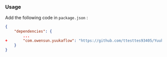 ### Usage

Add the following code in `package.json` :
``` json
{
    "dependencies": {
        ...
+       "com.owensun.yuukaflow": "https://github.com/ttesttes93405/YuukaFlowCsharp.git"
    }    
}
```